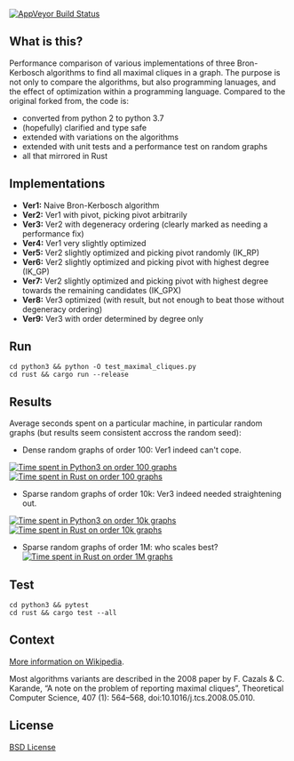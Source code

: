 [![AppVeyor Build Status](https://ci.appveyor.com/api/projects/status/github/ssomers/bron-kerbosch?svg=true&branch=master)](https://ci.appveyor.com/project/ssomers/bron-kerbosch)

## What is this?

Performance comparison of various implementations of three Bron-Kerbosch algorithms to find all maximal cliques in a graph.
The purpose is not only to compare the algorithms, but also programming lanuages, and the effect of optimization within a programming language.
Compared to the original forked from, the code is:
* converted from python 2 to python 3.7
* (hopefully) clarified and type safe
* extended with variations on the algorithms
* extended with unit tests and a performance test on random graphs
* all that mirrored in Rust 


## Implementations

* **Ver1:** Naive Bron-Kerbosch algorithm
* **Ver2:** Ver1 with pivot, picking pivot arbitrarily
* **Ver3:** Ver2 with degeneracy ordering (clearly marked as needing a performance fix)
* **Ver4:** Ver1 very slightly optimized
* **Ver5:** Ver2 slightly optimized and picking pivot randomly (IK\_RP)
* **Ver6:** Ver2 slightly optimized and picking pivot with highest degree (IK\_GP)
* **Ver7:** Ver2 slightly optimized and picking pivot with highest degree towards the remaining candidates (IK\_GPX)
* **Ver8:** Ver3 optimized (with result, but not enough to beat those without degeneracy ordering)
* **Ver9:** Ver3 with order determined by degree only

## Run

    cd python3 && python -O test_maximal_cliques.py
    cd rust && cargo run --release


## Results

Average seconds spent on a particular machine, in particular random graphs (but results seem consistent accross the random seed):

* Dense random graphs of order 100: Ver1 indeed can't cope.

[![Time spent in Python3 on order 100 graphs](https://plot.ly/~stein.somers/157.png?share_key=FMnLKjdaEhpyZlGG6nH09O "View interactively")](https://plot.ly/~stein.somers/157/?share_key=FMnLKjdaEhpyZlGG6nH09O)
[![Time spent in Rust on order 100 graphs](https://plot.ly/~stein.somers/153.png?share_key=AvQmqLCv53BIi1Hj30a8Dd "View interactively")](https://plot.ly/~stein.somers/153/?share_key=AvQmqLCv53BIi1Hj30a8Dd)


* Sparse random graphs of order 10k: Ver3 indeed needed straightening out.

[![Time spent in Python3 on order 10k graphs](https://plot.ly/~stein.somers/128.png?share_key=8AATmcjFpdY0onO7L9nmad "View interactively")](https://plot.ly/~stein.somers/128/?share_key=8AATmcjFpdY0onO7L9nmad)
[![Time spent in Rust on order 10k graphs](https://plot.ly/~stein.somers/124.png?share_key=IFDVpkT7WiFl8n2Cc8Tjnj "View interactively")](https://plot.ly/~stein.somers/124/?share_key=IFDVpkT7WiFl8n2Cc8Tjnj)

* Sparse random graphs of order 1M: who scales best?
[![Time spent in Rust on order 1M graphs](https://plot.ly/~stein.somers/155.png?share_key=n5CnokKbHg9fwfBXyyUMOU "View interactively")](https://plot.ly/~stein.somers/155/?share_key=n5CnokKbHg9fwfBXyyUMOU)

## Test
    
    cd python3 && pytest
    cd rust && cargo test --all


## Context

[More information on Wikipedia](http://en.wikipedia.org/wiki/Bron-Kerbosch_algorith).

Most algorithms variants are described in the 2008 paper by F. Cazals & C. Karande, “A note on the problem of reporting maximal cliques”, Theoretical Computer Science, 407 (1): 564–568, doi:10.1016/j.tcs.2008.05.010.

## License

[BSD License](http://opensource.org/licenses/BSD-3-Clause)
